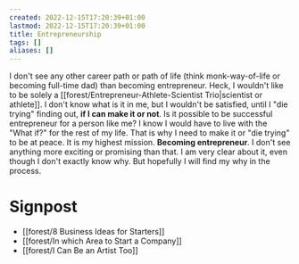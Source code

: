 ```yaml
---
created: 2022-12-15T17:20:39+01:00
lastmod: 2022-12-15T17:20:39+01:00
title: Entrepreneurship
tags: []
aliases: []
---
```

I don't see any other career path or path of life (think monk-way-of-life or becoming full-time dad) than becoming entrepreneur. Heck, I wouldn't like to be solely a [[forest/Entrepreneur-Athlete-Scientist Trio|scientist or athlete]]. I don't know what is it in me, but I wouldn't be satisfied, until I "die trying" finding out, **if I can make it or not**. Is it possible to be successful entrepreneur for a person like me? I know I would have to live with the "What if?" for the rest of my life. That is why I need to make it or "die trying" to be at peace. It is my highest mission. **Becoming entrepreneur**. I don't see anything more exciting or promising than that. I am very clear about it, even though I don't exactly know why. But hopefully I will find my why in the process.

# Signpost
- [[forest/8 Business Ideas for Starters]]
- [[forest/In which Area to Start a Company]]
- [[forest/I Can Be an Artist Too]]
